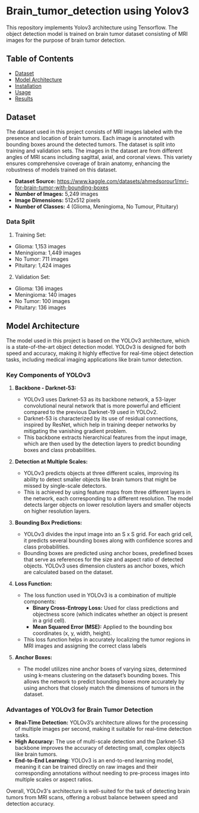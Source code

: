 # Brain_tumor_detection using Yolov3
This repository implements Yolov3 architecture using Tensorflow. The object detection model is trained on brain tumor
dataset consisting of MRI images for the purpose of brain tumor detection.

## Table of Contents
- [Dataset](#dataset)
- [Model Architecture](#model-architecture)
- [Installation](#installation)
- [Usage](#usage)
- [Results](#results)

## Dataset
The dataset used in this project consists of MRI images labeled with the presence and location of brain tumors. Each image is annotated with bounding boxes around the detected tumors. The dataset is split into training and validation sets. 
The images in the dataset are from different angles of MRI scans including sagittal, axial, and coronal views. This variety ensures comprehensive coverage of brain anatomy, enhancing the robustness of models trained on this dataset.


- **Dataset Source:** https://www.kaggle.com/datasets/ahmedsorour1/mri-for-brain-tumor-with-bounding-boxes
- **Number of Images:** 5,249 images
- **Image Dimensions:** 512x512 pixels
- **Number of Classes:** 4 (Glioma, Meningioma, No Tumour, Pituitary)

### Data Split
1. Training Set:
- Glioma: 1,153 images
- Meningioma: 1,449 images
- No Tumor: 711 images
- Pituitary: 1,424 images
2. Validation Set:
- Glioma: 136 images
- Meningioma: 140 images
- No Tumor: 100 images
- Pituitary: 136 images

## Model Architecture
The model used in this project is based on the YOLOv3 architecture, which is a state-of-the-art object detection model. YOLOv3 is designed for both speed and accuracy, making it highly effective for real-time object detection tasks, including medical imaging applications like brain tumor detection.

### Key Components of YOLOv3

1. **Backbone - Darknet-53:**
   - YOLOv3 uses Darknet-53 as its backbone network, a 53-layer convolutional neural network that is more powerful and efficient compared to the previous Darknet-19 used in YOLOv2.
   - Darknet-53 is characterized by its use of residual connections, inspired by ResNet, which help in training deeper networks by mitigating the vanishing gradient problem.
   - This backbone extracts hierarchical features from the input image, which are then used by the detection layers to predict bounding boxes and class probabilities.

2. **Detection at Multiple Scales:**
   - YOLOv3 predicts objects at three different scales, improving its ability to detect smaller objects like brain tumors that might be missed by single-scale detectors.
   - This is achieved by using feature maps from three different layers in the network, each corresponding to a different resolution. The model detects larger objects on lower resolution layers and smaller objects on higher resolution layers.

3. **Bounding Box Predictions:**
   - YOLOv3 divides the input image into an S x S grid. For each grid cell, it predicts several bounding boxes along with confidence scores and class probabilities.
   - Bounding boxes are predicted using anchor boxes, predefined boxes that serve as references for the size and aspect ratio of detected objects. YOLOv3 uses dimension clusters as anchor boxes, which are calculated based on the dataset.

4. **Loss Function:**
   - The loss function used in YOLOv3 is a combination of multiple components:
     - **Binary Cross-Entropy Loss:** Used for class predictions and objectness score (which indicates whether an object is present in a grid cell).
     - **Mean Squared Error (MSE):** Applied to the bounding box coordinates (x, y, width, height).
   - This loss function helps in accurately localizing the tumor regions in MRI images and assigning the correct class labels

6. **Anchor Boxes:**
   - The model utilizes nine anchor boxes of varying sizes, determined using k-means clustering on the dataset’s bounding boxes. This allows the network to predict bounding boxes more accurately by using anchors that closely match the dimensions of tumors in the dataset.

### Advantages of YOLOv3 for Brain Tumor Detection

- **Real-Time Detection:** YOLOv3’s architecture allows for the processing of multiple images per second, making it suitable for real-time detection tasks.
- **High Accuracy:** The use of multi-scale detection and the Darknet-53 backbone improves the accuracy of detecting small, complex objects like brain tumors.
- **End-to-End Learning:** YOLOv3 is an end-to-end learning model, meaning it can be trained directly on raw images and their corresponding annotations without needing to pre-process images into multiple scales or aspect ratios.

Overall, YOLOv3's architecture is well-suited for the task of detecting brain tumors from MRI scans, offering a robust balance between speed and detection accuracy.
